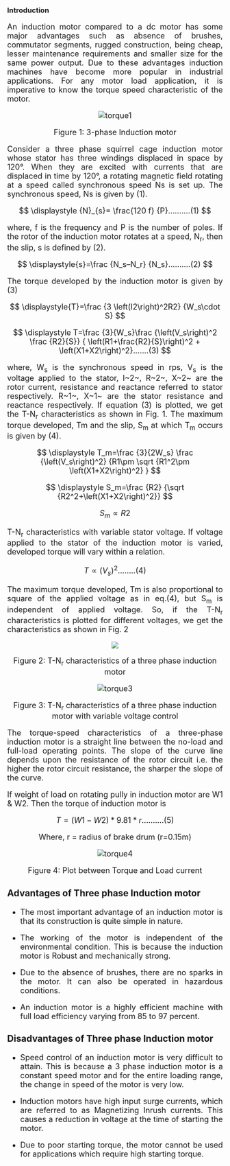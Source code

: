 
### Introduction

<div align="justify" style="font-size:18px;">

An induction motor compared to a dc motor has some major advantages such as absence of brushes, commutator segments, rugged construction, being cheap, lesser maintenance requirements and smaller size for the same power output. Due to these advantages induction machines have become more popular in industrial applications. For any motor load application, it is imperative to know the torque speed characteristic of the motor.

<center>

![torque1](images/torque1.png)

Figure 1: 3-phase Induction motor

</center>


Consider a three phase squirrel cage induction motor whose stator has three windings displaced in space by 120°. When they are excited with currents that are displaced in time by 120°, a rotating magnetic field rotating at a speed called synchronous speed Ns is set up. The synchronous speed, Ns is given by (1).



$$ \displaystyle {N}_{s}= \frac{120 f} {P}..........(1)  $$   </p>


where, f is the frequency and P is the number of poles. If the rotor of the induction motor rotates at a speed, N<sub>r</sub>, then the slip, s is defined by (2).


$$ \displaystyle{s}=\frac {N_s–N_r} {N_s}..........(2)  $$  


The torque developed by the induction motor is given by (3)

$$ \displaystyle{T}=\frac {3 \left(I2\right)^2R2} {W_s\cdot S} $$


$$ \displaystyle T=\frac {3}{W_s}\frac {\left(V_s\right)^2 \frac {R2}{S}} { \left(R1+\frac{R2}{S}\right)^2 + \left(X1+X2\right)^2}.......(3) $$

where, W<sub>s</sub> is the synchronous speed in rps, V<sub>s</sub> is the voltage applied to the stator, I~2~, R~2~, X~2~ are the rotor current, resistance and reactance referred to stator respectively. R~1~, X~1~ are the stator resistance and reactance respectively. If equation (3) is plotted, we get the T-N<sub>r</sub> characteristics as shown in Fig. 1. The maximum torque developed, Tm and the slip, S<sub>m</sub> at which T<sub>m</sub> occurs is given by (4).


$$ \displaystyle T_m=\frac {3}{2W_s} \frac {\left(V_s\right)^2} {R1\pm \sqrt {R1^2\pm \left(X1+X2\right)^2} }    $$


$$ \displaystyle S_m=\frac {R2} {\sqrt {R2^2+\left(X1+X2\right)^2}} $$


$$ \displaystyle S_m ∝ R2 $$


T-N<sub>r</sub> characteristics with variable stator voltage. If voltage applied to the stator of the induction motor is varied, developed torque will vary within a relation.


$$\displaystyle{T}∝{\left(V_s\right)}^2........(4)  $$


The maximum torque developed, Tm is also proportional to square of the applied voltage as in eq.(4), but S<sub>m</sub> is independent of applied voltage. So, if the T-N<sub>r</sub> characteristics is plotted for different voltages, we get the characteristics as shown in Fig. 2

<center>

<img src="images/torque2.png">

<!-- ![torque2](images/torque2.png) -->
Figure 2: T-N<sub>r</sub> characteristics of a three phase induction motor </center>

<center>
 
 ![torque3](images/torque3.png)

Figure 3: T-N<sub>r</sub> characteristics of a three phase induction motor
with variable voltage control</center>

The torque-speed characteristics of a three-phase induction motor is a straight line between the no-load and full-load operating points. The slope of the curve line depends upon the resistance of the rotor circuit i.e. the higher the rotor circuit resistance, the sharper the slope of the curve.

If weight of load on rotating pully in induction motor are W1 & W2. Then the torque of induction motor is

$$T=(W1 - W2)*9.81*r    ..........(5)  $$
 
<center> Where, r = radius of brake drum (r=0.15m)  </center>

<center>

![torque4](images/torque4.png)

Figure 4: Plot between Torque and Load current

</center>

### Advantages of Three phase Induction motor

* The most important advantage of an induction motor is that its construction is quite   simple in nature.

* The working of the motor is independent of the environmental condition. This is because the induction motor is Robust and mechanically strong.

* Due to the absence of brushes, there are no sparks in the motor. It can also be operated in hazardous conditions.

*  An induction motor is a highly efficient machine with full load efficiency varying from 85 to 97 percent.

### Disadvantages of Three phase Induction motor

 *  Speed control of an induction motor is very difficult to attain. This is because a 3 phase induction motor is a constant speed motor and for the entire loading range, the change in speed of the motor is very low.

 *  Induction motors have high input surge currents, which are referred to as Magnetizing Inrush currents. This causes a reduction in voltage at the time of starting the motor.

 *  Due to poor starting torque, the motor cannot be used for applications which require high starting torque.

</div>

